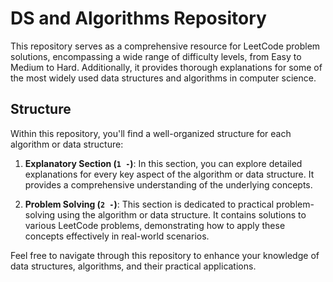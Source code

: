 # DS and Algorithms Repository

This repository serves as a comprehensive resource for LeetCode problem solutions, encompassing a wide range of difficulty levels, from Easy to Medium to Hard. Additionally, it provides thorough explanations for some of the most widely used data structures and algorithms in computer science.

## Structure

Within this repository, you'll find a well-organized structure for each algorithm or data structure:

1. **Explanatory Section (`1 -`)**: In this section, you can explore detailed explanations for every key aspect of the algorithm or data structure. It provides a comprehensive understanding of the underlying concepts.

2. **Problem Solving (`2 -`)**: This section is dedicated to practical problem-solving using the algorithm or data structure. It contains solutions to various LeetCode problems, demonstrating how to apply these concepts effectively in real-world scenarios.

Feel free to navigate through this repository to enhance your knowledge of data structures, algorithms, and their practical applications.
